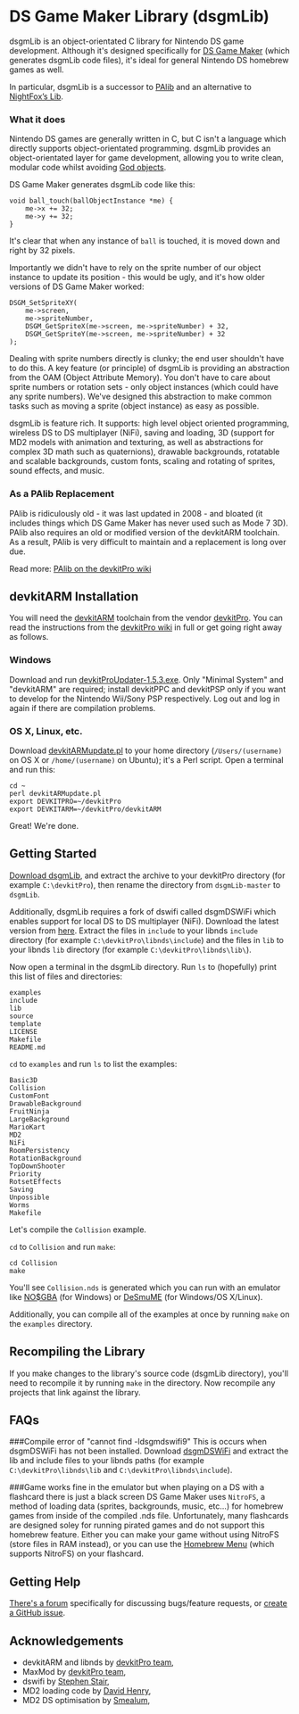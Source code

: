 DS Game Maker Library (dsgmLib)
===============================
dsgmLib is an object-orientated C library for Nintendo DS game development. Although it's designed specifically for [DS Game Maker](https://github.com/DSGameMaker/dsgmApp) (which generates dsgmLib code files), it's ideal for general Nintendo DS homebrew games as well.

In particular, dsgmLib is a successor to [PAlib](http://sourceforge.net/projects/pands/) and an alternative to [NightFox’s Lib](http://www.nightfoxandco.com/?page_id=135).

### What it does

Nintendo DS games are generally written in C, but C isn't a language which directly supports object-orientated programming. dsgmLib provides an object-orientated layer for game development, allowing you to write clean, modular code whilst avoiding [God objects](http://en.wikipedia.org/wiki/God_object).

DS Game Maker generates dsgmLib code like this:

    void ball_touch(ballObjectInstance *me) {
        me->x += 32;
        me->y += 32;
    }

It's clear that when any instance of `ball` is touched, it is moved down and right by 32 pixels.

Importantly we didn't have to rely on the sprite number of our object instance to update its position - this would be ugly, and it's how older versions of DS Game Maker worked:

    DSGM_SetSpriteXY(
        me->screen,
        me->spriteNumber,
        DSGM_GetSpriteX(me->screen, me->spriteNumber) + 32,
        DSGM_GetSpriteY(me->screen, me->spriteNumber) + 32
    );

Dealing with sprite numbers directly is clunky; the end user shouldn't have to do this. A key feature (or principle) of dsgmLib is providing an abstraction from the OAM (Object Attribute Memory). You don't have to care about sprite numbers or rotation sets - only object instances (which could have any sprite numbers). We've designed this abstraction to make common tasks such as moving a sprite (object instance) as easy as possible.

dsgmLib is feature rich. It supports: high level object oriented programming, wireless DS to DS multiplayer (NiFi), saving and loading, 3D (support for MD2 models with animation and texturing, as well as abstractions for complex 3D math such as quaternions), drawable backgrounds, rotatable and scalable backgrounds, custom fonts, scaling and rotating of sprites, sound effects, and music.

### As a PAlib Replacement

PAlib is ridiculously old - it was last updated in 2008 - and bloated (it includes things which DS Game Maker has never used such as Mode 7 3D). PAlib also requires an old or modified version of the devkitARM toolchain. As a result, PAlib is very difficult to maintain and a replacement is long over due.

Read more: [PAlib on the devkitPro wiki](http://devkitpro.org/wiki/PAlib)

devkitARM Installation
-------------

You will need the [devkitARM](http://sourceforge.net/projects/devkitpro/files/devkitARM/) toolchain from the vendor [devkitPro](http://devkitpro.org/). You can read the instructions from the [devkitPro wiki](http://devkitpro.org/wiki/Getting_Started/devkitARM) in full or get going right away as follows.

### Windows
Download and run [devkitProUpdater-1.5.3.exe](http://sourceforge.net/projects/devkitpro/files/Automated%20Installer/devkitProUpdater-1.5.3.exe/download). Only "Minimal System" and "devkitARM" are required; install devkitPPC and devkitPSP only if you want to develop for the Nintendo Wii/Sony PSP respectively. Log out and log in again if there are compilation problems.

### OS X, Linux, etc.
Download [devkitARMupdate.pl](http://sourceforge.net/projects/devkitpro/files/Automated%20Installer/devkitARMupdate.pl/download) to your home directory (`/Users/(username)` on OS X or `/home/(username)` on Ubuntu); it's a Perl script. Open a terminal and run this:

    cd ~
    perl devkitARMupdate.pl
    export DEVKITPRO=~/devkitPro
    export DEVKITARM=~/devkitPro/devkitARM

Great! We're done.

Getting Started
---------------
[Download dsgmLib](https://github.com/DSGameMaker/dsgmLib/archive/master.zip), and extract the archive to your devkitPro directory (for example `C:\devkitPro`), then rename the directory from `dsgmLib-master` to `dsgmLib`.

Additionally, dsgmLib requires a fork of dswifi called dsgmDSWiFi which enables support for local DS to DS multiplayer (NiFi). Download the latest version from [here](https://github.com/DSGameMaker/dsgmDSWiFi/releases). Extract the files in `include` to your libnds `include` directory (for example `C:\devkitPro\libnds\include`) and the files in `lib` to your libnds `lib` directory (for example `C:\devkitPro\libnds\lib\`).

Now open a terminal in the dsgmLib directory. Run `ls` to (hopefully) print this list of files and directories:

    examples
    include
    lib
    source
    template
    LICENSE
    Makefile
    README.md

`cd` to `examples` and run `ls` to list the examples:

    Basic3D
    Collision
    CustomFont
    DrawableBackground
	FruitNinja
    LargeBackground
    MarioKart
	MD2
    NiFi
    RoomPersistency
    RotationBackground
    TopDownShooter
    Priority
    RotsetEffects
    Saving
    Unpossible
    Worms
    Makefile

Let's compile the `Collision` example.

`cd` to `Collision` and run `make`:

    cd Collision
    make

You'll see `Collision.nds` is generated which you can run with an emulator like [NO$GBA](http://problemkaputt.de/gba.htm) (for Windows) or [DeSmuME](http://desmume.org/download/) (for Windows/OS X/Linux).

Additionally, you can compile all of the examples at once by running `make` on the `examples` directory.

Recompiling the Library
---------
If you make changes to the library's source code (dsgmLib directory), you'll need to recompile it by running `make` in the directory. Now recompile any projects that link against the library.

FAQs
---------
###Compile error of "cannot find -ldsgmdswifi9"
This is occurs when dsgmDSWiFi has not been installed. Download [dsgmDSWiFi](https://github.com/DSGameMaker/dsgmDSWiFi/releases) and extract the lib and include files to your libnds paths (for example `C:\devkitPro\libnds\lib` and `C:\devkitPro\libnds\include`).

###Game works fine in the emulator but when playing on a DS with a flashcard there is just a black screen
DS Game Maker uses `NitroFS`, a method of loading data (sprites, backgrounds, music, etc...) for homebrew games from inside of the compiled .nds file. Unfortunately, many flashcards are designed soley for running pirated games and do not support this homebrew feature. Either you can make your game without using NitroFS (store files in RAM instead), or you can use the [Homebrew Menu](http://devkitpro.org/wiki/Homebrew_Menu) (which supports NitroFS) on your flashcard.

Getting Help
------------
[There's a forum](http://dsgamemaker.com/dsgmforum/viewforum.php?f=31) specifically for discussing bugs/feature requests, or [create a GitHub issue](https://github.com/DSGameMaker/dsgmLib/issues/new).

Acknowledgements
------------
- devkitARM and libnds by [devkitPro team](http://devkitpro.org/),
- MaxMod by [devkitPro team](http://devkitpro.org/maxmod.org/),
- dswifi by [Stephen Stair](http://akkit.org/dswifi/),
- MD2 loading code by [David Henry](http://tfc.duke.free.fr/),
- MD2 DS optimisation by [Smealum](https://github.com/smealum/portalDS),

